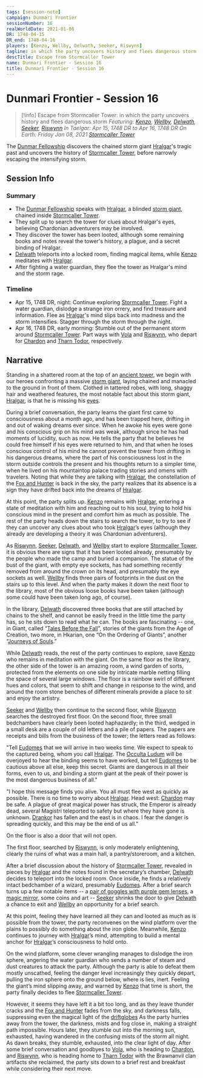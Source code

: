 ```yaml
---
tags: [session-note]
campaign: Dunmari Frontier
sessionNumber: 16
realWorldDate: 2021-01-08
DR: 1748-04-15
DR_end: 1748-04-16
players: [Kenzo, Wellby, Delwath, Seeker, Riswynn]
tagline: in which the party uncovers history and flees dangerous storm
descTitle: Escape from Stormcaller Tower
name: Dunmari Frontier - Session 16
title: Dunmari Frontier - Session 16
---
```

# Dunmari Frontier - Session 16

>[!info] Escape from Stormcaller Tower: in which the party uncovers history and flees dangerous storm
> *Featuring: [Kenzo](<../../../people/pcs/dunmar-fellowship/kenzo.md>), [Wellby](<../../../people/pcs/dunmar-fellowship/wellby.md>), [Delwath](<../../../people/pcs/dunmar-fellowship/delwath.md>), [Seeker](<../../../people/pcs/dunmar-fellowship/seeker.md>), [Riswynn](<../../../people/pcs/dunmar-fellowship/riswynn.md>)*
> *In Taelgar: Apr 15, 1748 DR to Apr 16, 1748 DR*
> *On Earth: Friday Jan 08, 2021*
> *[Stormcaller Tower](<../../../gazetteer/greater-dunmar/dunmari-basin/stormcaller-tower.md>)*

The [Dunmar Fellowship](<../../../people/pcs/dunmar-fellowship/dunmar-fellowship.md>) discovers the chained storm giant [Hralgar](<../../../people/giants/hralgar.md>)'s tragic past and uncovers the history of [Stormcaller Tower](<../../../gazetteer/greater-dunmar/dunmari-basin/stormcaller-tower.md>), before narrowly escaping the intensifying storm.

## Session Info
### Summary
- The [Dunmar Fellowship](<../../../people/pcs/dunmar-fellowship/dunmar-fellowship.md>) speaks with [Hralgar](<../../../people/giants/hralgar.md>), a blinded [storm giant](<../../../species/children-of-the-divine/giants.md>), chained inside [Stormcaller Tower](<../../../gazetteer/greater-dunmar/dunmari-basin/stormcaller-tower.md>).
- They split up to search the tower for clues about Hralgar's eyes, believing Chardonian adventurers may be involved.
- They discover the tower has been looted, although some remaining books and notes reveal the tower's history, a plague, and a secret binding of Hralgar.
- [Delwath](<../../../people/pcs/dunmar-fellowship/delwath.md>) teleports into a locked room, finding magical items, while [Kenzo](<../../../people/pcs/dunmar-fellowship/kenzo.md>) meditates with [Hralgar](<../../../people/giants/hralgar.md>).
- After fighting a water guardian, they flee the tower as Hralgar's mind and the storm rage.

### Timeline
- Apr 15, 1748 DR, night: Continue exploring [Stormcaller Tower](<../../../gazetteer/greater-dunmar/dunmari-basin/stormcaller-tower.md>). Fight a water guardian, dislodge a strange iron orrery, and find treasure and information. Flee as [Hralgar](<../../../people/giants/hralgar.md>)'s mind slips back into madness and the storm intensifies. Stagger through the storm through the night. 
- Apr 16, 1748 DR, early morning: Stumble out of the permanent storm around [Stormcaller Tower](<../../../gazetteer/greater-dunmar/dunmari-basin/stormcaller-tower.md>). Part ways with [Vola](<../../../people/chardonians/vola.md>) and [Riswynn](<../../../people/pcs/dunmar-fellowship/riswynn.md>), who depart for [Chardon](<../../../gazetteer/west-coast/chardonian-empire/chardon/chardon.md>) and [Tharn Todor](<../../../gazetteer/greater-dunmar/realms/nardith/tharn-todor.md>), respectively. 

## Narrative
Standing in a shattered room at the top of an [ancient tower](<../../../gazetteer/greater-dunmar/dunmari-basin/stormcaller-tower.md>), we begin with our heroes confronting a massive [storm giant](<../../../species/children-of-the-divine/giants.md>), laying chained and manacled to the ground in front of them. Clothed in tattered robes, with long, shaggy hair and weathered features, the most notable fact about this storm giant, [Hralgar](<../../../people/giants/hralgar.md>), is that he is missing his [eyes](<../treasure/treasure-from-stormcaller-tower/hralgar-s-eyes.md>). 

During a brief conversation, the party learns the giant first came to consciousness about a month ago, and has been trapped here, drifting in and out of waking dreams ever since. When he awoke his eyes were gone and his conscious grip on his mind was weak, although since he has had moments of lucidity, such as now. He tells the party that he believes he could free himself if his eyes were returned to him, and that when he loses conscious control of his mind he cannot prevent the tower from drifting in his dangerous dreams, where the part of his consciousness lost in the storm outside controls the present and his thoughts return to a simpler time, when he lived on his mountaintop palace trading stories and omens with travelers. Noting that while they are talking with [Hralgar](<../../../people/giants/hralgar.md>), the constellation of the [Fox and Hunter](<../../../cosmology/gods/demigods/fox-and-hunter.md>) is back in the sky, the party realizes that its absence is a sign they have drifted back into the dreams of [Hralgar](<../../../people/giants/hralgar.md>). 

At this point, the party splits up. [Kenzo](<../../../people/pcs/dunmar-fellowship/kenzo.md>) remains with [Hralgar](<../../../people/giants/hralgar.md>), entering a state of meditation with him and reaching out to his soul, trying to hold his conscious mind in the present and comfort him as much as possible. The rest of the party heads down the stairs to search the tower, to try to see if they can uncover any clues about who took [Hralgar](<../../../people/giants/hralgar.md>)’s eyes (although they already are developing a theory it was Chardonian adventurers).

As [Riswynn](<../../../people/pcs/dunmar-fellowship/riswynn.md>), [Seeker](<../../../people/pcs/dunmar-fellowship/seeker.md>), [Delwath](<../../../people/pcs/dunmar-fellowship/delwath.md>), and [Wellby](<../../../people/pcs/dunmar-fellowship/wellby.md>) start to explore [Stormcaller Tower](<../../../gazetteer/greater-dunmar/dunmari-basin/stormcaller-tower.md>), it is obvious there are signs that it has been looted already, presumably by the people who made the camp and buried a companion. The statue of the bust of the giant, with empty eye sockets, has had something recently removed from around the crown on its head, and presumably the eye sockets as well. [Wellby](<../../../people/pcs/dunmar-fellowship/wellby.md>) finds three pairs of footprints in the dust on the stairs up to this level. And when the party makes it down the next floor to the library, most of the obvious loose books have been taken (although some could have been taken long ago, of course). 

In the library, [Delwath](<../../../people/pcs/dunmar-fellowship/delwath.md>) discovered three books that are still attached by chains to the shelf, and cannot be easily freed in the little time the party has, so he sits down to read what he can. The books are fascinating -- one, in Giant, called “[Tales Before the Fall](<../../../things/books/tales-before-the-fall.md>)”, stories of the giants from the Age of Creation, two more, in Hkarian, one “On the Ordering of Giants”, another “[Journeys of Souls](<../../../things/books/journeys-of-souls.md>).” 

While [Delwath](<../../../people/pcs/dunmar-fellowship/delwath.md>) reads, the rest of the party continues to explore, save [Kenzo](<../../../people/pcs/dunmar-fellowship/kenzo.md>) who remains in meditation with the giant. On the same floor as the library, the other side of the tower is an amazing room, a wind garden of sorts, protected from the elements on one side by intricate marble netting filling the space of several large windows. The floor is a rainbow swirl of different hues and colors, that seem to shift and change in response to the wind, and around the room stone benches of different minerals provide a place to sit and enjoy the artistry. 

[Seeker](<../../../people/pcs/dunmar-fellowship/seeker.md>) and [Wellby](<../../../people/pcs/dunmar-fellowship/wellby.md>) then continue to the second floor, while [Riswynn](<../../../people/pcs/dunmar-fellowship/riswynn.md>) searches the destroyed first floor. On the second floor, three small bedchambers have clearly been looted haphazardly; in the third, wedged in a small desk are a couple of old letters and a pile of papers. The papers are receipts and bills from the business of the tower; the letters read as follows:

"Tell [Eudomes](<../../../people/historical-figures/eudomes.md>) that we will arrive in two weeks time. We expect to speak to the captured being, whom you call [Hralgar](<../../../people/giants/hralgar.md>). The [Occulta Ludum](<../../../groups/drankorian-societies/occulta-ludum.md>) will be overjoyed to hear the binding seems to have worked, but tell [Eudomes](<../../../people/historical-figures/eudomes.md>) to be cautious above all else, keep this secret. Giants are dangerous in all their forms, even to us, and binding a storm giant at the peak of their power is the most dangerous business of all."

"I hope this message finds you alive. You all must flee west as quickly as possible. There is no time to worry about [Hralgar](<../../../people/giants/hralgar.md>). Head west: [Chardon](<../../../gazetteer/west-coast/chardonian-empire/chardon/chardon.md>) may be safe. A plague of great magical power has struck, the Emperor is already dead, several Magistri teleported to safety but where they have gone is unknown. [Drankor](<../../../history/drankorian-era/drankor.md>) has fallen and the east is in chaos. I fear the danger is spreading quickly, and this may be the end of us all."

On the floor is also a door that will not open.

The first floor, searched by [Riswynn](<../../../people/pcs/dunmar-fellowship/riswynn.md>), is only moderately enlightening, clearly the ruins of what was a main hall, a pantry/storeroom, and a kitchen. 

After a brief discussion about the history of [Stormcaller Tower](<../../../gazetteer/greater-dunmar/dunmari-basin/stormcaller-tower.md>), revealed in pieces by [Hralgar](<../../../people/giants/hralgar.md>) and the notes found in the secretary’s chamber, [Delwath](<../../../people/pcs/dunmar-fellowship/delwath.md>) decides to teleport into the locked room. Once inside, he finds a relatively intact bedchamber of a wizard, presumably [Eudomes](<../../../people/historical-figures/eudomes.md>). After a brief search turns up a few notable items -- a [pair of goggles with purple gem lenses](<../treasure/treasure-from-stormcaller-tower/goggles-of-object-reading.md>), a [magic mirror](<../treasure/treasure-from-stormcaller-tower/the-mirror-of-the-past.md>), some coins and art -- [Seeker](<../../../people/pcs/dunmar-fellowship/seeker.md>) shrinks the door to give [Delwath](<../../../people/pcs/dunmar-fellowship/delwath.md>) a chance to exit and [Wellby](<../../../people/pcs/dunmar-fellowship/wellby.md>) an opportunity for a brief search.

At this point, feeling they have learned all they can and looted as much as is possible from the tower, the party reconvenes on the wind platform over the plains to possibly do something about the iron globe. Meanwhile, [Kenzo](<../../../people/pcs/dunmar-fellowship/kenzo.md>) continues to journey with [Hralgar](<../../../people/giants/hralgar.md>)’s mind, attempting to build a mental anchor for [Hralgar](<../../../people/giants/hralgar.md>)’s consciousness to hold onto. 

On the wind platform, some clever wrangling manages to dislodge the iron sphere, angering the water guardian who sends a number of steam and dust creatures to attack the party. Although the party is able to defeat them mostly unscathed, feeling the danger level increasingly they quickly depart, pulling the iron sphere onto the ground below, where is lies, inert. Feeling the giant’s mind slipping away, and warned by [Kenzo](<../../../people/pcs/dunmar-fellowship/kenzo.md>) that time is short, the party finally decides to flee [Stormcaller Tower](<../../../gazetteer/greater-dunmar/dunmari-basin/stormcaller-tower.md>).

However, it seems they have left it a bit too long, and as they leave thunder cracks and the [Fox and Hunter](<../../../cosmology/gods/demigods/fox-and-hunter.md>) fades from the sky, and darkness falls, suppressing even the magical light of the [driftglobes](<../treasure/treasure-from-raven-s-hold/driftglobe.md>) As the party hurries away from the tower, the darkness, mists and fog close in, making a straight path impossible. Hours later, they stumble out into the morning sun, exhausted, having wandered in the confusing mists of the storm all night. As dawn breaks, they stumble, exhausted, into the clear light of day. After some brief conversation and goodbyes to [Vola](<../../../people/chardonians/vola.md>), who is heading to [Chardon](<../../../gazetteer/west-coast/chardonian-empire/chardon/chardon.md>), and [Riswynn](<../../../people/pcs/dunmar-fellowship/riswynn.md>), who is heading home to [Tharn Todor](<../../../gazetteer/greater-dunmar/realms/nardith/tharn-todor.md>) with the Brawnanvil clan artifacts she reclaimed, the party sits down to a brief rest and breakfast while considering their next move.
